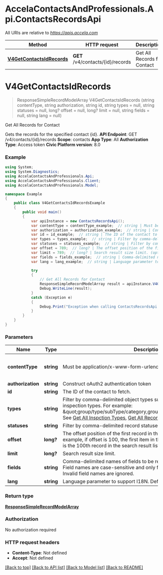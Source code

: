 # AccelaContactsAndProfessionals.Api.ContactsRecordsApi

All URIs are relative to *https://apis.accela.com*

Method | HTTP request | Description
------------- | ------------- | -------------
[**V4GetContactsIdRecords**](ContactsRecordsApi.md#v4getcontactsidrecords) | **GET** /v4/contacts/{id}/records | Get All Records for Contact


<a name="v4getcontactsidrecords"></a>
# **V4GetContactsIdRecords**
> ResponseSimpleRecordModelArray V4GetContactsIdRecords (string contentType, string authorization, string id, string types = null, string statuses = null, long? offset = null, long? limit = null, string fields = null, string lang = null)

Get All Records for Contact

Gets the records for the specified contact {id}. **API Endpoint**:  GET /v4/contacts/{id}/records  **Scope**:  contacts  **App Type**:  All  **Authorization Type**:  Access token  **Civic Platform version**: 8.0 

### Example
```csharp
using System;
using System.Diagnostics;
using AccelaContactsAndProfessionals.Api;
using AccelaContactsAndProfessionals.Client;
using AccelaContactsAndProfessionals.Model;

namespace Example
{
    public class V4GetContactsIdRecordsExample
    {
        public void main()
        {
            var apiInstance = new ContactsRecordsApi();
            var contentType = contentType_example;  // string | Must be application/x-www-form-urlencoded. (default to application/x-www-form-urlencoded)
            var authorization = authorization_example;  // string | Construct oAuth2 authentication token
            var id = id_example;  // string | The ID of the contact to fetch.
            var types = types_example;  // string | Filter by comma-delimited object types such as a list of record types or inspection types. For example: \"group/type/subType/category,group/type/subType/category\".  See [Get All Inspction Types](./api-settings.html#operation/v4.get.settings.inspections.types), [Get All Record Types](./api-settings.html#operation/v4.get.settings.records.types). (optional) 
            var statuses = statuses_example;  // string | Filter by comma-delimited record statuses. (optional) 
            var offset = 789;  // long? | The offset position of the first record in the results response array. For example, if offset is 100, the first item in the results array in the response is the 100th record in the search result list. (optional) 
            var limit = 789;  // long? | Search result size limit. (optional) 
            var fields = fields_example;  // string | Comma-delimited names of fields to be returned in the response. Note - Field names are case-sensitive and only first-level fields are supported. Invalid field names are ignored. (optional) 
            var lang = lang_example;  // string | Language parameter to support I18N. Default language is en_US. (optional) 

            try
            {
                // Get All Records for Contact
                ResponseSimpleRecordModelArray result = apiInstance.V4GetContactsIdRecords(contentType, authorization, id, types, statuses, offset, limit, fields, lang);
                Debug.WriteLine(result);
            }
            catch (Exception e)
            {
                Debug.Print("Exception when calling ContactsRecordsApi.V4GetContactsIdRecords: " + e.Message );
            }
        }
    }
}
```

### Parameters

Name | Type | Description  | Notes
------------- | ------------- | ------------- | -------------
 **contentType** | **string**| Must be application/x-www-form-urlencoded. | [default to application/x-www-form-urlencoded]
 **authorization** | **string**| Construct oAuth2 authentication token | 
 **id** | **string**| The ID of the contact to fetch. | 
 **types** | **string**| Filter by comma-delimited object types such as a list of record types or inspection types. For example: \&quot;group/type/subType/category,group/type/subType/category\&quot;.  See [Get All Inspction Types](./api-settings.html#operation/v4.get.settings.inspections.types), [Get All Record Types](./api-settings.html#operation/v4.get.settings.records.types). | [optional] 
 **statuses** | **string**| Filter by comma-delimited record statuses. | [optional] 
 **offset** | **long?**| The offset position of the first record in the results response array. For example, if offset is 100, the first item in the results array in the response is the 100th record in the search result list. | [optional] 
 **limit** | **long?**| Search result size limit. | [optional] 
 **fields** | **string**| Comma-delimited names of fields to be returned in the response. Note - Field names are case-sensitive and only first-level fields are supported. Invalid field names are ignored. | [optional] 
 **lang** | **string**| Language parameter to support I18N. Default language is en_US. | [optional] 

### Return type

[**ResponseSimpleRecordModelArray**](ResponseSimpleRecordModelArray.md)

### Authorization

No authorization required

### HTTP request headers

 - **Content-Type**: Not defined
 - **Accept**: Not defined

[[Back to top]](#) [[Back to API list]](../README.md#documentation-for-api-endpoints) [[Back to Model list]](../README.md#documentation-for-models) [[Back to README]](../README.md)

